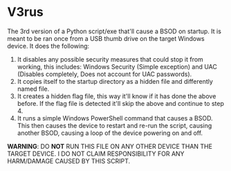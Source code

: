 # V3rus
The 3rd version of a Python script/exe that'll cause a BSOD on startup. It is meant to be ran once from a USB thumb drive on the target Windows device.
It does the following:
1. It disables any possible security measures that could stop it from working, this includes: Windows Security (Simple exception) and UAC (Disables completely, Does not account for UAC passwords). 
2. It copies itself to the startup directory as a hidden file and differently named file.
3. It creates a hidden flag file, this way it'll know if it has done the above before. If the flag file is detected it'll skip the above and continue to step 4.
4. It runs a simple Windows PowerShell command that causes a BSOD. This then causes the device to restart and re-run the script, causing another BSOD, causing a loop of the device powering on and off.

**WARNING**: DO **NOT** RUN THIS FILE ON ANY OTHER DEVICE THAN THE TARGET DEVICE. I DO NOT CLAIM RESPONSIBILITY FOR ANY HARM/DAMAGE CAUSED BY THIS SCRIPT.
